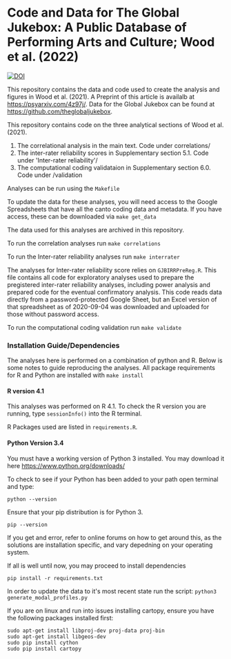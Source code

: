 # Code and Data for The Global Jukebox: A Public Database of Performing Arts and Culture; Wood et al. (2022)

[![DOI](https://zenodo.org/badge/267221085.svg)](https://zenodo.org/badge/latestdoi/267221085)

This repository contains the data and code used to create the analysis and figures in Wood et al. (2021). 
A Preprint of this article is availalb at https://psyarxiv.com/4z97j/.
Data for the Global Jukebox can be found at https://github.com/theglobaljukebox. 

This repository contains code on the three analytical sections of Wood et al. (2021).

1. The correlational analysis in the main text. Code under correlations/
2. The inter-rater reliability scores in Supplementary section 5.1. Code under 'Inter-rater reliability'/
3. The computational coding validataion in Supplementary section 6.0. Code under /validation

Analyses can be run using the `Makefile`

To update the data for these analyses, you will need access to the Google Spreadsheets that have all the canto coding data and metadata.
If you have access, these can be downloaded via  `make get_data`

The data used for this analyses are archived in this repository. 

To run the correlation analyses run `make correlations` 

To run the Inter-rater reliability analyses run `make interrater`

The analyses for Inter-rater reliability score relies on `GJBIRRPreReg.R`. This file contains all code for exploratory analyses used to prepare the pregistered inter-rater reliability analyses, including power analysis and prepared code for the eventual confirmatory analysis. This code reads data directly from a password-protected Google Sheet, but an Excel version of that spreadsheet as of 2020-09-04 was downloaded and uploaded for those without password access.

To run the computational coding validation run `make validate`

### Installation Guide/Dependencies

The analyses here is performed on a combination of python and R. Below is some notes to guide reproducing the analyses. 
All package requirements for R and Python are installed with `make install`

#### R version 4.1 

This analyses was performed on R 4.1. To check the R version you are running, type `sessionInfo()` into the R terminal. 

R Packages used are listed in `requirements.R`. 

#### Python Version 3.4

You must have a working version of Python 3 installed.
You may download it here https://www.python.org/downloads/

To check to see if your Python has been added to your path open terminal and type:

`python --version`

Ensure that your pip distribution is for Python 3.

`pip --version`

If you get and error, refer to online forums on how to get around this, as the solutions are installation specific, and vary depedning on your operating system.

If all is well until now, you may proceed to install dependencies

`pip install -r requirements.txt`

In order to update the data to it's most recent state run the script:
`python3 generate_modal_profiles.py`

If you are on linux and run into issues installing cartopy, ensure you have the following packages installed first:

```
sudo apt-get install libproj-dev proj-data proj-bin  
sudo apt-get install libgeos-dev  
sudo pip install cython  
sudo pip install cartopy  
```
